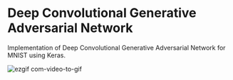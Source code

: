# Deep Convolutional Generative Adversarial Network
Implementation of Deep Convolutional Generative Adversarial Network for MNIST using Keras.


![ezgif com-video-to-gif](https://user-images.githubusercontent.com/40145410/69415922-2a6a2200-0d1e-11ea-8492-4c3980e4b056.gif)



